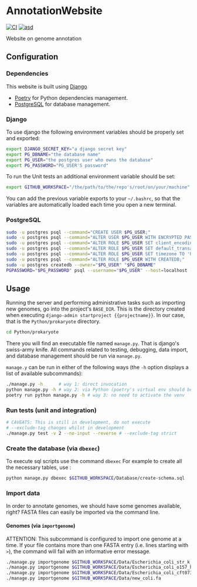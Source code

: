 # AnnotationWebsite

[![CI](https://github.com/MR-biosoft/AnnotationWebsite/actions/workflows/main.yml/badge.svg?branch=main)](https://github.com/MR-biosoft/AnnotationWebsite/actions/workflows/main.yml)
[![asd](https://github.com/MR-biosoft/AnnotationWebsite/actions/workflows/database.yml/badge.svg?branch=main)](https://github.com/MR-biosoft/AnnotationWebsite/actions/workflows/database.yml)

Website on genome annotation

## Configuration

### Dependencies

This website is built using [Django](https://www.djangoproject.com/)

* [Poetry](https://python-poetry.org/) for Python dependencies management.
* [PostgreSQL](https://www.postgresql.org/) for database management.


### Django

To use django the following environment variables should be properly set and exported:
```bash
export DJANGO_SECRET_KEY="a django secret key"
export PG_DBNAME="the database name"
export PG_USER="the postgres user who owns the database"
export PG_PASSWORD="PG_USER'S password"
```

To run the Unit tests an additional environment variable should be set:
<!-- https://docs.python.org/3.8/library/unittest.html -->
```bash
export GITHUB_WORKSPACE="/the/path/to/the/repo's/root/on/your/machine"
``` 

You can add the previous variable exports to your `~/.bashrc`, so
that the variables are automatically loaded each time you open a new terminal.

### PostgreSQL

```bash
sudo -u postgres psql --command="CREATE USER $PG_USER;"
sudo -u postgres psql --command="ALTER USER $PG_USER WITH ENCRYPTED PASSWORD '$PG_PASSWORD';"
sudo -u postgres psql --command="ALTER ROLE $PG_USER SET client_encoding TO 'utf8';"
sudo -u postgres psql --command="ALTER ROLE $PG_USER SET default_transaction_isolation TO 'read committed';"
sudo -u postgres psql --command="ALTER ROLE $PG_USER SET timezone TO 'UTC';"
sudo -u postgres psql --command="ALTER ROLE $PG_USER WITH CREATEDB;"
sudo -u postgres createdb --owner="$PG_USER" "$PG_DBNAME"
PGPASSWORD="$PG_PASSWORD" psql --username="$PG_USER" --host=localhost --list
```

## Usage

Running the server and performing administrative tasks such as 
importing new genomes, go into the project's `BASE_DIR`. 
This is the directory created when executing 
`django-admin startproject {{projectname}}`. In our case, that 
is the `Python/prokaryote` directory.

```bash
cd Python/prokaryote
```

There you will find an executable file named `manage.py`. 
That is django's swiss-army knife. All commands related to testing,
debugging, data import, and database management should be run via
`manage.py`.

`manage.y` can be run in either of the following ways (the `-h` option displays a list of available subcommands):
```bash
./manage.py -h      # way 1: direct invocation
python manage.py -h # way 2: via Python (poetry's virtual env should be activated)
poetry run python manage.py -h # way 3: no need to activate the venv
```

### Run tests (unit and integration)

```bash
# CAVEATS: This is still in development, do not execute
# --exclude-tag changes whilst in development
./manage.py test -v 2 --no-input --reverse # --exclude-tag strict 
```

### Create the database (via `dbexec`)
To execute sql scripts use the command `dbexec`
For example to create all the necessary tables, use : 

```bash
python manage.py dbexec $GITHUB_WORKSPACE/Database/create-schema.sql  
```

### Import data
In order to annotate genomes, we should have some genomes available, right? FASTA files can easily be imported via the command line.

#### Genomes (via `importgenome`)
ATTENTION: This subcommand is configured to import one genome at a time. If your file contains more than one FASTA entry 
(i.e. lines starting with `>`), the command will fail with an informative error message.

```bash
./manage.py importgenome $GITHUB_WORKSPACE/Data/Escherichia_coli_str_k_12_substr_mg1655.fa --specie "Escherichia coli" --strain k12
./manage.py importgenome $GITHUB_WORKSPACE/Data/Escherichia_coli_o157_h7_str_edl933.fa --specie "Escherichia coli" --strain edl933
./manage.py importgenome $GITHUB_WORKSPACE/Data/Escherichia_coli_cft073.fa --specie "Escherichia coli" --strain cft073
./manage.py importgenome $GITHUB_WORKSPACE/Data/new_coli.fa
```